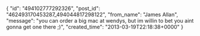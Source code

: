  {
   "id": "494102777292326",
   "post_id": "462493170453287_494044817298122",
   "from_name": "James Allan",
   "message": "you can order a big mac at wendys, but im willin to bet you aint gonna get one there ;)",
   "created_time": "2013-03-19T22:18:38+0000"
 }
